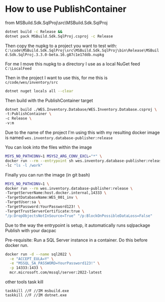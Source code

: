 # How to use PublishContainer

from MSBuild.Sdk.SqlProj\src\MSBuild.Sdk.SqlProj

```sh
dotnet build -c Release &&
dotnet pack MSBuild.Sdk.SqlProj.csproj -c Release
```

Then copy the nupkg to a project you want to test with:
`C:\code\MSBuild.Sdk.SqlProj\src\MSBuild.Sdk.SqlProj\bin\Release\MSBuild.Sdk.SqlProj.3.3.0-beta.16.g87c1e17ddb.nupkg`

For me I move this nupkg to a directory I use as a local NuGet feed
`C:\LocalFeed`

Then in the project I want to use this, for me this is `c/code/wes/inventory/src`
```sh
dotnet nuget locals all --clear
```

Then build with the PublishContainer target
```sh
dotnet build ./WES.Inventory.Database/WES.Inventory.Database.csproj \
-t:PublishContainer \
-c Release \
-v:m
```

Due to the name of the project I'm using this with my resulting docker image is named `wes.inventory.database-publisher:release`

You can look into the files within the image
```sh
MSYS_NO_PATHCONV=1 MSYS2_ARG_CONV_EXCL="*" \
docker run --rm --entrypoint sh wes.inventory.database-publisher:release \
-lc "ls -l /work"
```

Finally you can run the image (in git bash)
```sh
MSYS_NO_PATHCONV=1 \
docker run --rm wes.inventory.database-publisher:release \
-TargetServerName:host.docker.internal,14333 \
-TargetDatabaseName:WES_001_inv \
-TargetUser:sa \
-TargetPassword:YourPassword123! \
-TargetTrustServerCertificate:true \
"/p:DropObjectsNotInSource=True" "/p:BlockOnPossibleDataLoss=False"
```

Due to the way the entrypoint is setup, it automatically runs sqlpackage Publish with your dacpac


Pre-requisite:
Run a SQL Server instance in a container. Do this before docker run.
```sh
docker run -d --name sql2022 \
  -e "ACCEPT_EULA=Y" \
  -e "MSSQL_SA_PASSWORD=YourPassword123!" \
  -p 14333:1433 \
  mcr.microsoft.com/mssql/server:2022-latest
```

other tools
task kill
```
taskkill //F //IM msbuild.exe
taskkill //F //IM dotnet.exe
```